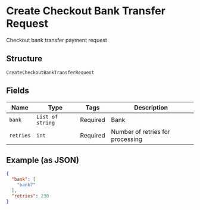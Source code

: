 
# Create Checkout Bank Transfer Request

Checkout bank transfer payment request

## Structure

`CreateCheckoutBankTransferRequest`

## Fields

| Name | Type | Tags | Description |
|  --- | --- | --- | --- |
| `bank` | `List of string` | Required | Bank |
| `retries` | `int` | Required | Number of retries for processing |

## Example (as JSON)

```json
{
  "bank": [
    "bank7"
  ],
  "retries": 230
}
```

